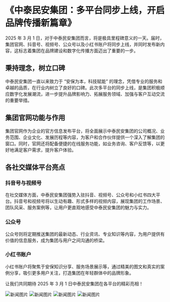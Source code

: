 # 《中泰民安集团：多平台同步上线，开启品牌传播新篇章》

2025 年 3 月 1 日，对于中泰民安集团而言，将是极具里程碑意义的一天。届时，集团官网、抖音号、视频号、公众号以及小红书账户将同步上线，并同时发布新内容，这标志着集团在品牌建设和数字化传播方面迈出了重要的一步。

## 秉持理念，树立口碑

中泰民安集团一直以来致力于 “安保为本，科技赋能” 的理念，凭借专业的服务和卓越的品质，在行业内树立了良好的口碑。此次多平台的同步上线，是集团积极顺应数字化发展潮流，进一步提升品牌影响力、拓展服务领域、加强与客户互动交流的重要举措。

## 集团官网功能与作用

集团官网作为企业的官方信息发布平台，将全面展示中泰民安集团的公司概况、业务范围、企业文化、发展历程等内容，为客户和合作伙伴提供一个深入了解集团的窗口。同时，官网还将配备便捷的在线服务功能，如业务咨询、客户反馈等，以更好地满足客户需求，提升客户体验。

## 各社交媒体平台亮点

### 抖音号与视频号

在社交媒体方面，中泰民安集团强势入驻抖音、视频号、公众号和小红书四大平台。抖音号和视频号将以生动有趣、形式多样的视频内容，展现集团的工作场景、团队风采、服务案例等，让用户更直观地感受中泰民安集团的魅力与实力。

### 公众号

公众号则将定期推送集团的最新动态、行业资讯、专业知识等内容，为用户提供有价值的信息服务，成为集团与用户之间沟通的桥梁。

### 小红书账户

小红书账户将聚焦于安保知识分享、服务场景展示等，通过精美的图文和真实的案例分享，吸引更多用户关注，打造集团在年轻群体中的品牌形象。

让我们共同期待 2025 年 3 月 1 日中泰民安集团在各平台的精彩亮相！

![新闻图片](/illustation/news8-1.png)
![新闻图片](/illustation/news8-2.png)
![新闻图片](/illustation/news8-3.jpg)
![新闻图片](/illustation/news8-4.png)




    
